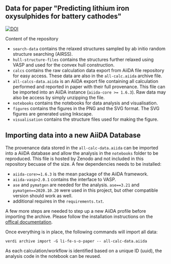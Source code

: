 ## Data for paper "Predicting lithium iron oxysulphides for battery cathodes"

[![DOI](https://zenodo.org/badge/doi/10.5281/zenodo.4977232.svg)](http://dx.doi.org/10.5281/zenodo.4977232)

Content of the repository

- `search-data` contains the relaxed structures sampled by ab initio random structure searching (AIRSS).
- `hull-structure-files` contains the structures further relaxed using VASP and used for the convex hull construction.
- `calcs` contains the raw calculation data export from AiiDA file repository for easy access. These data are also in the `all-calc.aiida` archive file.
- `all-calcs-data.aiida` is an AiiDA export file containing all calculation performed and reported in paper with their full provenance. This file can be imported into an AiiDA instance (`aiida-core >= 1.6.3`). Raw data may also be access by simply unzipping the file.
- `notebooks` contains the notebooks for data analysis and visualisation.
- `figures` contains the figures in the PNG and the SVG format. The SVG figures are generated using Inkscape.
- `visualisation` contains the structure files used for making the figure.


## Importing data into a new AiiDA Database

The provenance data stored in the `all-calc-data.aiida` can be imported into a AiiDA database and allow the analysis in the `notebooks` folder to be reproduced.
This file is hosted by Zenodo and not included in this repository becuase of the size.
A few dependencies needs to be installed:

- `aiida-core>=1.6.3` is the mean package of the AiiDA framework.
- `aiida-vasp>2.0.1` contains the interface to VASP.
- `ase` and `pymatgen` are needed for the analysis. `ase==3.21` and `pymatgen==2020.10.20` were used in this project, but other compatible version should work as well.
- additional requires in the `requirements.txt`.

A few more steps are needed to step up a new AiiDA profile before importing the archive. Please follow the installation instructions on the [offical documentation](https://aiida.readthedocs.io/).

Once everything is in place, the following commands will import all data:

```base
verdi archive import -G li-fe-s-o-paper -- all-calc-data.aiida
```

As each calculation/workflow is identified based on a unique ID (uuid), the analysis code in the notebook can be reused. 
